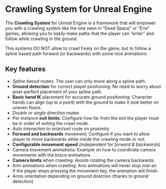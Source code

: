 # Crawling System for Unreal Engine

The **Crawling System** for Unreal Engine is a framework that will empower you with a crawling system like the one seen in “Dead Space” or “Erie” games, allowing you to easily make paths that the player can “enter” and follow while crawling in the ground.  

This systems DO NOT allow to crawl freely on the game, but to follow a spline based path forward (or backwards) with some nice animations.

## Key features
- *Spline based* routes: The user can only move along a spline path. 
- **Ground detection** for correct player positioning: No need to worry about pixel-perfect placement of your spline path.
- **Basic hand IK** placement for accurate ground positioning: Character hands can align (up to a point) with the ground to make it look better on uneven floors.
- *Double or single* direction routes
- Per instance **exit limits**: Configure how far from the exit the player must be in order of exiting the crawl mode.
- *Auto interaction to enter/exit* route on proximity
- **Forward and backwards** movement: Configure if you want to allow player to move backwards while inside the crawling mode or not.
- **Configurable movement speed** (independent for *forward & backwards*)
- Camera movement animations: Example on how to coordinate camera movements with the brace animations.
- **Camera limits** when crawling: Avoids rotating the camera backwards.
- Arm animations when crawling: Arm animations will never stop mid-air. If the player stops pressing the movement key, the animation will finish.
- Arms orientation depending on ground direction (thanks to ground detection)

